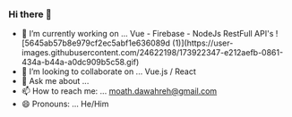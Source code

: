 ### Hi there 👋
 

- 🔭 I’m currently working on ... Vue - Firebase - NodeJs RestFull API's                         ![5645ab57b8e979cf2ec5abf1e636089d (1)](https://user-                images.githubusercontent.com/24622198/173922347-e212aefb-0861-434a-b44a-a0dc909b5c58.gif)
- 👯 I’m looking to collaborate on ... Vue.js / React                    
- 💬 Ask me about ...
- 📫 How to reach me: ... moath.dawahreh@gmail.com
- 😄 Pronouns: ... He/Him
 

